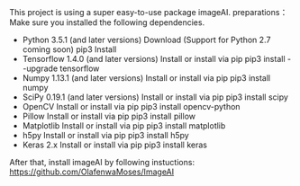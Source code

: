 This project is using a super easy-to-use package imageAI.
preparations：
Make sure you installed the following dependencies.
- Python 3.5.1 (and later versions) Download (Support for Python 2.7 coming soon) 
 pip3 Install 
- Tensorflow 1.4.0 (and later versions) Install or install via pip
 pip3 install --upgrade tensorflow 
- Numpy 1.13.1 (and later versions) Install or install via pip
 pip3 install numpy 
- SciPy 0.19.1 (and later versions) Install or install via pip
 pip3 install scipy 
- OpenCV Install or install via pip
 pip3 install opencv-python 
- Pillow Install or install via pip
 pip3 install pillow 
- Matplotlib Install or install via pip
 pip3 install matplotlib 
- h5py Install or install via pip
 pip3 install h5py 
- Keras 2.x Install or install via pip
 pip3 install keras 
 
After that, install imageAI by following instuctions: https://github.com/OlafenwaMoses/ImageAI
